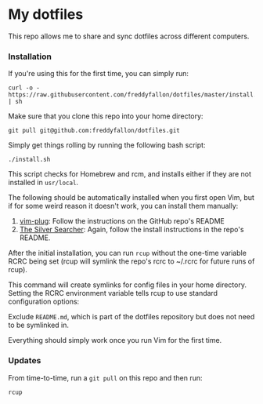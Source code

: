 # My dotfiles
This repo allows me to share and sync dotfiles across different computers.

### Installation

If you're using this for the first time, you can simply run:

```
curl -o - https://raw.githubusercontent.com/freddyfallon/dotfiles/master/install.sh | sh
```

Make sure that you clone this repo into your home directory:

```
git pull git@github.com:freddyfallon/dotfiles.git
```

Simply get things rolling by running the following bash script:

```
./install.sh
```

This script checks for Homebrew and rcm, and installs either if they are not installed in `usr/local`.

The following should be automatically installed when you first open Vim, but if for some weird reason it doesn't work, you can install them manually:

1. [vim-plug](https://github.com/junegunn/vim-plug): Follow the instructions on the GitHub repo's README
2. [The Silver Searcher](https://github.com/ggreer/the_silver_searcher): Again, follow the install instructions in the repo's README.

After the initial installation, you can run `rcup` without the one-time variable RCRC being set (rcup will symlink the repo's rcrc to ~/.rcrc for future runs of rcup).

This command will create symlinks for config files in your home directory. Setting the RCRC environment variable tells rcup to use standard configuration options:

Exclude `README.md`, which is part of the dotfiles repository but does not need to be symlinked in.

Everything should simply work once you run Vim for the first time.

### Updates

From time-to-time, run a `git pull` on this repo and then run:

```
rcup
```
